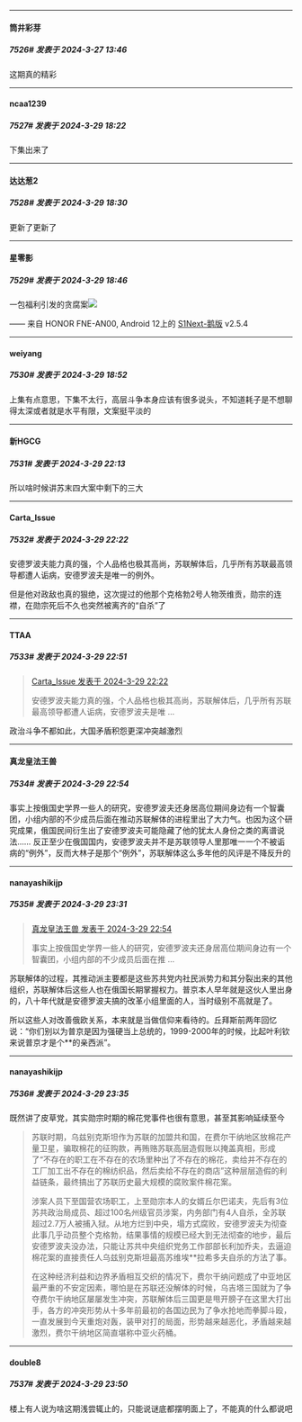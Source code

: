 ﻿
*****

####  筒井彩芽  
##### 7526#       发表于 2024-3-27 13:46

这期真的精彩


*****

####  ncaa1239  
##### 7527#       发表于 2024-3-29 18:22

下集出来了


*****

####  达达葱2  
##### 7528#       发表于 2024-3-29 18:30

更新了更新了


*****

####  星零影  
##### 7529#       发表于 2024-3-29 18:46

一包福利引发的贪腐案<img src="https://static.saraba1st.com/image/smiley/face2017/068.png" referrerpolicy="no-referrer">

—— 来自 HONOR FNE-AN00, Android 12上的 [S1Next-鹅版](https://github.com/ykrank/S1-Next/releases) v2.5.4


*****

####  weiyang  
##### 7530#       发表于 2024-3-29 18:52

上集有点意思，下集不太行，高层斗争本身应该有很多说头，不知道耗子是不想聊得太深或者就是水平有限，文案挺平淡的


*****

####  新HGCG  
##### 7531#       发表于 2024-3-29 22:13

所以啥时候讲苏末四大案中剩下的三大


*****

####  Carta_Issue  
##### 7532#       发表于 2024-3-29 22:22

安德罗波夫能力真的强，个人品格也极其高尚，苏联解体后，几乎所有苏联最高领导都遭人诟病，安德罗波夫是唯一的例外。

但是他对政敌也真的狠绝，这次提过的他那个克格勃2号人物茨维贡，勋宗的连襟，在勋宗死后不久也突然被离齐的“自杀”了


*****

####  TTAA  
##### 7533#       发表于 2024-3-29 22:51

<blockquote><a href="httphttps://bbs.saraba1st.com/2b/forum.php?mod=redirect&amp;goto=findpost&amp;pid=64423320&amp;ptid=2000025" target="_blank">Carta_Issue 发表于 2024-3-29 22:22</a>

安德罗波夫能力真的强，个人品格也极其高尚，苏联解体后，几乎所有苏联最高领导都遭人诟病，安德罗波夫是唯 ...</blockquote>
政治斗争不都如此，大国矛盾积怨更深冲突越激烈


*****

####  真龙皇法王兽  
##### 7534#       发表于 2024-3-29 22:54

事实上按俄国史学界一些人的研究，安德罗波夫还身居高位期间身边有一个智囊团，小组内部的不少成员后面在推动苏联解体的进程里出了大力气。也因为这个研究成果，俄国民间衍生出了安德罗波夫可能隐藏了他的犹太人身份之类的离谱说法……
反正至少在俄国国内，安德罗波夫并不是苏联领导人里那唯一一个不被诟病的“例外”，反而大林子是那个“例外”，苏联解体这么多年他的风评是不降反升的


*****

####  nanayashikijp  
##### 7535#       发表于 2024-3-29 23:31

<blockquote><a href="httphttps://bbs.saraba1st.com/2b/forum.php?mod=redirect&amp;goto=findpost&amp;pid=64423595&amp;ptid=2000025" target="_blank">真龙皇法王兽 发表于 2024-3-29 22:54</a>

事实上按俄国史学界一些人的研究，安德罗波夫还身居高位期间身边有一个智囊团，小组内部的不少成员后面在推 ...</blockquote>
苏联解体的过程，其推动派主要都是这些苏共党内社民派势力和其分裂出来的其他组织，苏联解体后这些人也在俄国长期掌握权力。普京本人早年就是这伙人里出身的，八十年代就是安德罗波夫搞的改革小组里面的人，当时级别不高就是了。

所以这些人对改善俄欧关系，本来就是当做信仰来看待的。丘拜斯前两年回忆说：“你们别以为普京是因为强硬当上总统的，1999-2000年的时候，比起叶利钦来说普京才是个**的亲西派”。

*****

####  nanayashikijp  
##### 7536#       发表于 2024-3-29 23:35

既然讲了皮草党，其实勋宗时期的棉花党事件也很有意思，甚至其影响延续至今 <blockquote>苏联时期，乌兹别克斯坦作为苏联的加盟共和国，在费尔干纳地区放棉花产量卫星，骗取棉花的征购款，再贿赂苏联高层造假账以掩盖真相，形成了“不存在的职工在不存在的农场里种出了不存在的棉花，卖给并不存在的工厂加工出不存在的棉纺织品，然后卖给不存在的商店”这种层层造假的利益链条，最终搞出了苏联历史最大规模的腐败案件棉花案。

涉案人员下至国营农场职工，上至勋宗本人的女婿丘尔巴诺夫，先后有3位苏共政治局成员、超过100名州级官员涉案，内务部门有4人自杀，全苏联超过2.7万人被捕入狱。从地方烂到中央，塌方式腐败，安德罗波夫为彻查此事几乎动员整个克格勃，结果事情的规模已经大到无法彻查的地步，最后安德罗波夫没办法，只能让苏共中央组织党务工作部部长利加乔夫，去逼迫棉花案的直接责任人乌兹别克斯坦最高苏维埃**拉希多夫自杀的方法了事。

在这种经济利益和边界矛盾相互交织的情况下，费尔干纳问题成了中亚地区最严重的不安定因素，哪怕是在苏联还没解体的时候，乌吉塔三国就为了争夺费尔干纳地区屡屡发生冲突，苏联解体后三国更是甩开膀子在这里大打出手，各方的冲突形势从十多年前最初的各国边民为了争水抢地而拳脚斗殴，一直发展到今天重炮对轰，装甲对打的局面，形势越来越恶化，矛盾越来越激烈，费尔干纳地区简直堪称中亚火药桶。</blockquote>


*****

####  double8  
##### 7537#       发表于 2024-3-29 23:50

楼上有人说为啥这期浅尝辄止的，只能说谜底都摆明面上了，不能真的什么都说吧

